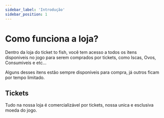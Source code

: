```yaml
---
sidebar_label: 'Introdução'
sidebar_position: 1
---
```

# Como funciona a loja?

Dentro da loja do ticket to fish, você tem acesso a todos os itens disponiveis no jogo para serem comprados por tickets, como Iscas, Ovos, Consumiveis e etc...

Alguns desses itens estão sempre disponíveis para compra, já outros ficam por tempo limitado. 

## Tickets

Tudo na nossa loja é comercializável por tickets, nossa unica e esclusiva moeda do jogo.

